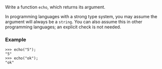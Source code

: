 Write a function `echo`, which returns its argument.

In programming languages with a strong type system, you may assume the argument will always be a `string`. You can also assume this in other programming languages; an explicit check is not needed.

### Example

```pycon
>>> echo("5"); 
"5"
>>> echo("ok");
"ok"
```
